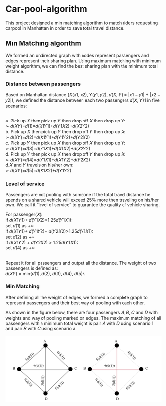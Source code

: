 # Car-pool-algorithm
This project designed a min matching algorithm to match riders requesting carpool in Manhattan in order to save total travel distance.

## Min Matching algorithm
We formed an undirected graph with nodes represent passengers and edges represent their sharing plan. Using maximum matching with minimum weight algorithm, we can find the best sharing plan with the minimum total distance.

### Distance between passengers
Based on Manhattan distance (𝑋(𝑥1, 𝑥2), 𝑌(𝑦1, 𝑦2), 𝑑(𝑋, 𝑌) = |𝑥1 − 𝑦1| + |𝑥2 − 𝑦2|), we defined the distance between each two passengers 𝑑(𝑋, 𝑌)1 in five scenarios:

<br />a. Pick up 𝑋 then pick up 𝑌 then drop off 𝑋 then drop up 𝑌: 
<br />➢ 𝑑(𝑋𝑌)=𝑑(1)=𝑑(𝑋1𝑌1)+𝑑(𝑌1𝑋2)+𝑑(𝑋2𝑌2)
<br />b. Pick up 𝑋 then pick up 𝑌 then drop off 𝑌 then drop up 𝑋:
<br />➢ 𝑑(𝑋𝑌)=𝑑(2)=𝑑(𝑋1𝑌1)+𝑑(𝑌1𝑌2)+𝑑(𝑌2𝑋2)
<br />c. Pick up 𝑌 then pick up 𝑋 then drop off 𝑋 then drop up 𝑌: 
<br />➢ 𝑑(𝑋𝑌)=𝑑(3)=𝑑(𝑌1𝑋1)+𝑑(𝑋1𝑋2)+𝑑(𝑋2𝑌2)
<br />d. Pick up 𝑌 then pick up 𝑋 then drop off 𝑌 then drop up 𝑋:
<br />➢ 𝑑(𝑋𝑌)=𝑑(4)=𝑑(𝑌1𝑋1)+𝑑(𝑋1𝑌2)+𝑑(𝑌2𝑋2) 
<br />d.𝑋 and 𝑌 travels on his/her own:
<br />➢ 𝑑(𝑋𝑌)=𝑑(5)=𝑑(𝑋1𝑋2)+𝑑(𝑌1𝑌2)

### Level of service
Passengers are not pooling with someone if the total travel distance he spends on a shared vehicle will exceed 25% more then traveling on his/her own. We call it “level of service” to guarantee the quality of vehicle sharing.


For passenger(𝑋):
<br />if 𝑑(𝑋1𝑌1)+ 𝑑(𝑌1𝑋2)>1.25𝑑(𝑌1𝑋1):
<br /> set 𝑑(1) as +∝
<br />if 𝑑(𝑋1𝑌1)+ 𝑑(𝑌1𝑌2)+ 𝑑(𝑌2𝑋2)>1.25𝑑(𝑌1𝑋1): 
<br />set 𝑑(2) as +∝
<br />if 𝑑(𝑋1𝑌2) + 𝑑(𝑌2𝑋2) > 1.25𝑑(𝑌1𝑋1):
<br />set 𝑑(4) as +∝

<br />Repeat it for all passengers and output all the distance. The weight of two passengers is defined as:
<br />𝑑(𝑋𝑌) = min{𝑑(1), 𝑑(2), 𝑑(3), 𝑑(4), 𝑑(5)}.

### Min Matching
After defining all the weight of edges, we formed a complete graph to represent passengers and their best way of pooling with each other.

As shown in the figure below, there are four passengers 𝐴, 𝐵, 𝐶 and 𝐷 with weights and way of pooling marked on edges. The maximum matching of all passengers with a minimum total weight is pair 𝐴 with 𝐷 using scenario 1 and pair 𝐵 with 𝐶 using scenario a.

![alt text](https://github.com/Melody-Meng/Car-pool-algorithm/blob/master/figure1.png)
